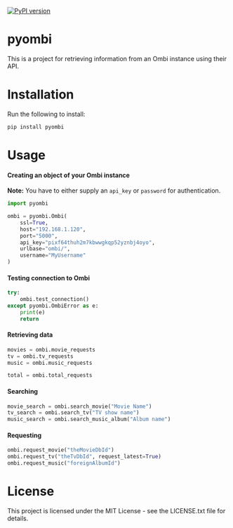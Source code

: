 [![PyPI version](https://badge.fury.io/py/pyombi.svg)](https://badge.fury.io/py/pyombi)

# pyombi

This is a project for retrieving information from an Ombi instance using their API.


# Installation

Run the following to install:
```python
pip install pyombi
```


# Usage


#### Creating an object of your Ombi instance

**Note:** You have to either supply an `api_key` or `password` for authentication.
```python
import pyombi

ombi = pyombi.Ombi(
    ssl=True,
    host="192.168.1.120",
    port="5000",
    api_key="pixf64thuh2m7kbwwgkqp52yznbj4oyo",
    urlbase="ombi/",
    username="MyUsername"
)
```

#### Testing connection to Ombi

```python
try:
    ombi.test_connection()
except pyombi.OmbiError as e:
    print(e)
    return
```

#### Retrieving data
```python
movies = ombi.movie_requests
tv = ombi.tv_requests
music = ombi.music_requests

total = ombi.total_requests
```

#### Searching

```python
movie_search = ombi.search_movie("Movie Name")  
tv_search = ombi.search_tv("TV show name")
music_search = ombi.search_music_album("Album name")
```

#### Requesting
```python
ombi.request_movie("theMovieDbId")
ombi.request_tv("theTvDbId", request_latest=True)
ombi.request_music("foreignAlbumId")
```

# License

This project is licensed under the MIT License - see the LICENSE.txt file for details.
